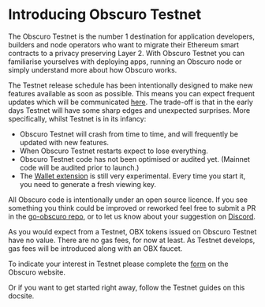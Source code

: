 # Introducing Obscuro Testnet
The Obscuro Testnet is the number 1 destination for application developers, builders and node operators who want to migrate their Ethereum smart contracts to a privacy preserving Layer 2. With Obscuro Testnet you can familiarise yourselves with deploying apps, running an Obscuro node or simply understand more about how Obscuro works.

The Testnet release schedule has been intentionally designed to make new features available as soon as possible. This means you can expect frequent updates which will be communicated [here](https://docs.obscu.ro/testnet/changelog.html). The trade-off is that in the early days Testnet will have some sharp edges and unexpected surprises. More specifically, whilst Testnet is in its infancy:
* Obscuro Testnet will crash from time to time, and will frequently be updated with new features.
* When Obscuro Testnet restarts expect to lose everything.
* Obscuro Testnet code has not been optimised or audited yet. (Mainnet code will be audited prior to launch.)
* The [Wallet extension](https://docs.obscu.ro/wallet-extension/wallet-extension.html) is still very experimental. Every time you start it, you need to generate a fresh viewing key. 

All Obscuro code is intentionally under an open source licence. If you see something you think could be improved or reworked feel free to submit a PR in the [go-obscuro repo](https://github.com/obscuronet/go-obscuro), or to let us know about your suggestion on [Discord](https://discord.com/channels/916052669955727371/945360340613484684). 

As you would expect from a Testnet, OBX tokens issued on Obscuro Testnet have no value. There are no gas fees, for now at least. As Testnet develops, gas fees will be introduced along with an OBX faucet.

To indicate your interest in Testnet please complete the [form](https://obscu.ro/testnet) on the Obscuro website.

Or if you want to get started right away, follow the Testnet guides on this docsite.
